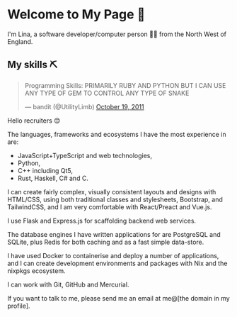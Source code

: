 # Welcome to My Page 👋

I'm Lina, a software developer/computer person 👩‍💻 from the North West of England.

## My skills ⛏️

<blockquote><p>Programming Skills: PRIMARILY RUBY AND PYTHON BUT I CAN USE ANY TYPE OF GEM TO CONTROL ANY TYPE OF SNAKE</p>&mdash; bandit (@UtilityLimb) <a href="https://twitter.com/UtilityLimb/status/126780301211992064">October 19, 2011</a></blockquote> 

Hello recruiters 😊

The languages, frameworks and ecosystems I have the most experience in are:
* JavaScript+TypeScript and web technologies,
* Python,
* C++ including Qt5,
* Rust, Haskell, C# and C.

I can create fairly complex, visually consistent layouts and designs with HTML/CSS, using both traditional classes and stylesheets, Bootstrap, and TailwindCSS, and I am very comfortable with React/Preact and Vue.js.

I use Flask and Express.js for scaffolding backend web services.

The database engines I have written applications for are PostgreSQL and SQLite, plus Redis for both caching and as a fast simple data-store.

I have used Docker to containerise and deploy a number of applications, and I can create development environments and packages with Nix and the nixpkgs ecosystem.

I can work with Git, GitHub and Mercurial.

If you want to talk to me, please send me an email at me@\[the domain in my profile].
